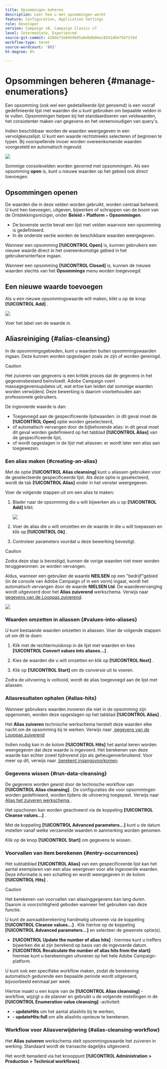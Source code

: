 ```yaml
---
title: Opsommingen beheren
description: Leer hoe u met opsommingen werkt
feature: Configuration, Application Settings
role: Developer
version: Campaign v8, Campaign Classic v7
level: Intermediate, Experienced
source-git-commit: 428de72e0459b95a6db0b06ec8541d0475b72fdd
workflow-type: tm+mt
source-wordcount: '803'
ht-degree: 0%

---
```


# Opsommingen beheren {#manage-enumerations}

Een opsomming (ook wel een gedetailleerde lijst genoemd) is een vooraf gedefinieerde lijst met waarden die u kunt gebruiken om bepaalde velden in te vullen. Opsommingen helpen bij het standaardiseren van veldwaarden, het consistenter maken van gegevens en het vereenvoudigen van query&#39;s.

Indien beschikbaar worden de waarden weergegeven in een vervolgkeuzelijst. U kunt een waarde rechtstreeks selecteren of beginnen te typen. Bij voorspellende invoer worden overeenkomende waarden voorgesteld en automatisch ingevuld.

![](assets/enum_values.png)

Sommige consolevelden worden gevormd met opsommingen. Als een opsomming **open** is, kunt u nieuwe waarden op het gebied ook direct toevoegen.

## Opsommingen openen

De waarden die in deze velden worden gebruikt, worden centraal beheerd. U kunt hen toevoegen, uitgeven, bijwerken of schrappen van de boom van de Ontdekkingsreiziger, onder **Beleid** `>` **Platform** `>` **Opsommingen**.

* De bovenste sectie bevat een lijst met velden waarvoor een opsomming is gedefinieerd.
* In de onderste sectie worden de beschikbare waarden weergegeven.

Wanneer een opsomming **[!UICONTROL Open]** is, kunnen gebruikers een nieuwe waarde direct in het overeenkomstige gebied in het gebruikersinterface ingaan.

Wanneer een opsomming **[!UICONTROL Closed]** is, kunnen de nieuwe waarden slechts van het **Opsommings** menu worden toegevoegd.

## Een nieuwe waarde toevoegen

Als u een nieuwe opsommingswaarde wilt maken, klikt u op de knop **[!UICONTROL Add]** .

![](assets/enumeration_screen.png)

Voer het label van de waarde in.


## Aliasreiniging {#alias-cleansing}

In de opsommingsgebieden, kunt u waarden buiten opsommingswaarden ingaan. Deze kunnen worden opgeslagen zoals ze zijn of worden gereinigd.

>[!CAUTION]
>
>Het zuiveren van gegevens is een kritiek proces dat de gegevens in het gegevensbestand beïnvloedt. Adobe Campaign voert massagegevensupdates uit, wat ertoe kan leiden dat sommige waarden worden verwijderd. Deze bewerking is daarom voorbehouden aan professionele gebruikers.

De ingevoerde waarde is dan:

* Toegevoegd aan de gespecificeerde lijstwaarden: in dit geval moet de **[!UICONTROL Open]** optie worden geselecteerd,
* of automatisch vervangen door de bijbehorende alias: in dit geval moet dit geval worden gedefinieerd op het tabblad **[!UICONTROL Alias]** van de gespecificeerde lijst,
* of wordt opgeslagen in de lijst met aliassen: er wordt later een alias aan toegewezen.

### Een alias maken {#creating-an-alias}

Met de optie **[!UICONTROL Alias cleansing]** kunt u aliassen gebruiken voor de geselecteerde gespecificeerde lijst. Als deze optie is geselecteerd, wordt de tab **[!UICONTROL Alias]** onder in het venster weergegeven.

Voer de volgende stappen uit om een alias te maken:

1. Blader naar de opsomming die u wilt bijwerken als u op **[!UICONTROL Add]** klikt.

   ![](assets/enumeration_alias_create.png)

1. Voer de alias die u wilt omzetten en de waarde in die u wilt toepassen en klik op **[!UICONTROL Ok]** .

1. Controleer parameters voordat u deze bewerking bevestigt.

>[!CAUTION]
>
>Zodra deze stap is bevestigd, kunnen de vorige waarden niet meer worden teruggewonnen: ze worden vervangen.

Aldus, wanneer een gebruiker de waarde **NEILSEN** op een &quot;bedrijf&quot;gebied (in de console van Adobe Campaign of in een vorm) ingaat, wordt het automatisch vervangen door de waarde **NIELSEN Ltd**. De waardevervanging wordt uitgevoerd door het **Alias zuiverend** werkschema. Verwijs naar [&#x200B; gegevens van de Looppas zuiverend &#x200B;](#running-data-cleansing).

![](assets/enumeration_alias_use.png)

### Waarden omzetten in aliassen {#values-into-aliases}

U kunt bestaande waarden omzetten in aliassen. Voer de volgende stappen uit om dit te doen:

1. Klik met de rechtermuisknop in de lijst met waarden en kies **[!UICONTROL Convert values into aliases...]** .

1. Kies de waarden die u wilt omzetten en klik op **[!UICONTROL Next]** .

1. Klik op **[!UICONTROL Start]** om de conversie uit te voeren.

Zodra de uitvoering is voltooid, wordt de alias toegevoegd aan de lijst met aliassen.

### Aliasresultaten ophalen {#alias-hits}

Wanneer gebruikers waarden invoeren die niet in de opsomming zijn opgenomen, worden deze opgeslagen op het tabblad **[!UICONTROL Alias]** .

Het **Alias zuiveren** technische werkschema herstelt deze waarden elke nacht om de opsomming bij te werken. Verwijs naar [&#x200B; gegevens van de Looppas zuiverend &#x200B;](#running-data-cleansing)

Indien nodig kan in de kolom **[!UICONTROL Hits]** het aantal keren worden weergegeven dat deze waarde is ingevoerd. Het berekenen van deze waarde kan echter zowel tijdrovend zijn als geheugenverbruikend. Voor meer op dit, verwijs naar [&#x200B; berekent ingangsvoorkomen &#x200B;](#calculating-entry-occurrences).

### Gegevens wissen {#run-data-cleansing}

De gegevens worden gewist door de technische workflow van **[!UICONTROL Alias cleansing]** . De configuraties die voor opsommingen worden gedefinieerd, worden tijdens de uitvoering toegepast. Verwijs naar [&#x200B; Alias het zuiveren werkschema &#x200B;](#alias-cleansing-workflow).

Het opschonen kan worden geactiveerd via de koppeling **[!UICONTROL Cleanse values...]** .

Met de koppeling **[!UICONTROL Advanced parameters...]** kunt u de datum instellen vanaf welke verzamelde waarden in aanmerking worden genomen.

Klik op de knop **[!UICONTROL Start]** om gegevens te wissen.

### Voorvallen van item berekenen {#entry-occurrences}

Het subtabblad **[!UICONTROL Alias]** van een gespecificeerde lijst kan het aantal exemplaren van een alias weergeven voor alle ingevoerde waarden. Deze informatie is een schatting en wordt weergegeven in de kolom **[!UICONTROL Hits]** .

>[!CAUTION]
>
>Het berekenen van voorvallen van aliasinggegevens kan lang duren. Daarom is voorzichtigheid geboden wanneer het gebruiken van deze functie.

U kunt de aanraakberekening handmatig uitvoeren via de koppeling **[!UICONTROL Cleanse values...]** . Klik hiertoe op de koppeling **[!UICONTROL Advanced parameters...]** en selecteer de gewenste optie(s).

* **[!UICONTROL Update the number of alias hits]** : hiermee kunt u treffers bijwerken die al zijn berekend op basis van de ingevoerde datum.
* **[!UICONTROL Recalculate the number of alias hits from the start]**: hiermee kunt u berekeningen uitvoeren op het hele Adobe Campaign-platform.

U kunt ook een specifieke workflow maken, zodat de berekening automatisch gedurende een bepaalde periode wordt uitgevoerd, bijvoorbeeld eenmaal per week.

Hiertoe maakt u een kopie van de **[!UICONTROL Alias cleansing]** -workflow, wijzigt u de planner en gebruikt u de volgende instellingen in de **[!UICONTROL Enumeration value cleansing]** -activiteit:

* **- updateHits** om het aantal aliashits bij te werken,
* **- updateHits:full** om alle aliashits opnieuw te berekenen.

### Workflow voor Aliasverwijdering {#alias-cleansing-workflow}

Het **Alias zuiveren** werkschema stelt opsommingswaarde het zuiveren in werking. Standaard wordt de transactie dagelijks uitgevoerd.

Het wordt benaderd via het knooppunt **[!UICONTROL Administration > Production > Technical workflows]** .


